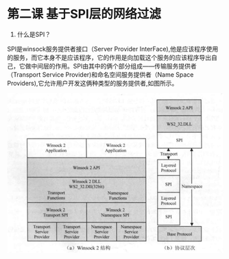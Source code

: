 # 第二课 基于SPI层的网络过滤
1. 什么是SPI？

SPI是winsock服务提供者接口（Server Provider InterFace),他是应该程序使用的服务，而它本身不是应该程序，它的作用是向加载这个服务的应该程序导出自己，它做中间层的作用。SPI由其中的俩个部分组成——传输服务提供者（Transport Service Provider)和命名空间服务提供者（Name Space Providers),它允许用户开发这俩种类型的服务提供者,如图所示。

![](./image/1.png)





